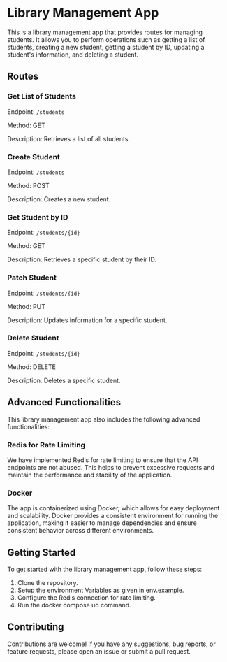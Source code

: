 # Library Management App

This is a library management app that provides routes for managing students. It allows you to perform operations such as getting a list of students, creating a new student, getting a student by ID, updating a student's information, and deleting a student.

## Routes

### Get List of Students

Endpoint: `/students`

Method: GET

Description: Retrieves a list of all students.

### Create Student

Endpoint: `/students`

Method: POST

Description: Creates a new student.

### Get Student by ID

Endpoint: `/students/{id}`

Method: GET

Description: Retrieves a specific student by their ID.

### Patch Student

Endpoint: `/students/{id}`

Method: PUT

Description: Updates information for a specific student.

### Delete Student

Endpoint: `/students/{id}`

Method: DELETE

Description: Deletes a specific student.

## Advanced Functionalities

This library management app also includes the following advanced functionalities:

### Redis for Rate Limiting

We have implemented Redis for rate limiting to ensure that the API endpoints are not abused. This helps to prevent excessive requests and maintain the performance and stability of the application.

### Docker

The app is containerized using Docker, which allows for easy deployment and scalability. Docker provides a consistent environment for running the application, making it easier to manage dependencies and ensure consistent behavior across different environments.

## Getting Started

To get started with the library management app, follow these steps:

1. Clone the repository.
2. Setup the environment Variables as given in env.example.
3. Configure the Redis connection for rate limiting.
4. Run the docker compose uo command.

## Contributing

Contributions are welcome! If you have any suggestions, bug reports, or feature requests, please open an issue or submit a pull request.
